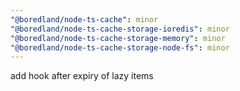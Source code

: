 ```yaml
---
"@boredland/node-ts-cache": minor
"@boredland/node-ts-cache-storage-ioredis": minor
"@boredland/node-ts-cache-storage-memory": minor
"@boredland/node-ts-cache-storage-node-fs": minor
---
```


add hook after expiry of lazy items
